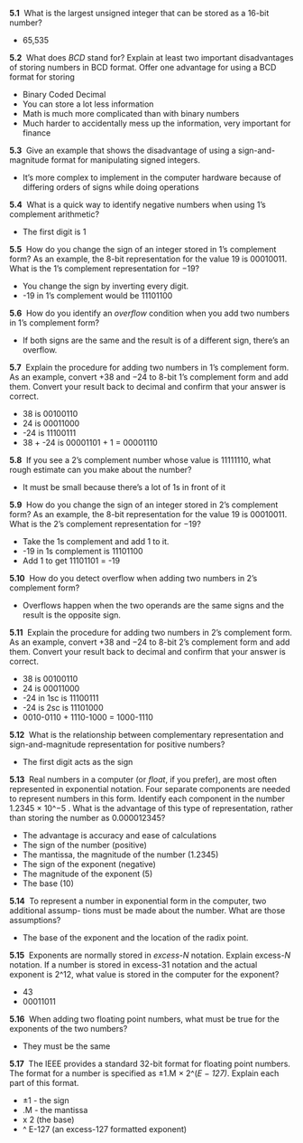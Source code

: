 **5.1**  What is the largest unsigned integer that can be stored as a 16-bit number?

- 65,535

**5.2**  What does *BCD* stand for? Explain at least two important disadvantages of storing
numbers in BCD format. Offer one advantage for using a BCD format for storing

- Binary Coded Decimal
- You can store a lot less information
- Math is much more complicated than with binary numbers
- Much harder to accidentally mess up the information, very important for finance

**5.3**  Give an example that shows the disadvantage of using a sign-and-magnitude format
for manipulating signed integers.

- It’s more complex to implement in the computer hardware because of differing orders of signs while doing operations

**5.4**  What is a quick way to identify negative numbers when using 1’s complement
arithmetic?

- The first digit is 1

**5.5**  How do you change the sign of an integer stored in 1’s complement form? As an
example, the 8-bit representation for the value 19 is 00010011. What is the 1’s
complement representation for −19?

- You change the sign by inverting every digit.
- -19 in 1’s complement would be 11101100

**5.6**  How do you identify an *overflow* condition when you add two numbers in 1’s
complement form?

- If both signs are the same and the result is of a different sign, there’s an overflow.

**5.7**  Explain the procedure for adding two numbers in 1’s complement form. As an example,
convert +38 and −24 to 8-bit 1’s complement form and add them. Convert your result
back to decimal and confirm that your answer is correct.

- 38 is 00100110
- 24 is 00011000
- -24 is 11100111
- 38 + -24 is 00001101 + 1 = 00001110

**5.8**  If you see a 2’s complement number whose value is 11111110, what rough estimate
can you make about the number?

- It must be small because there’s a lot of 1s in front of it

**5.9**  How do you change the sign of an integer stored in 2’s complement form? As an
example, the 8-bit representation for the value 19 is 00010011. What is the 2’s
complement representation for −19?

- Take the 1s complement and add 1 to it.
- -19 in 1s complement is 11101100
- Add 1 to get 11101101 = -19

**5.10**  How do you detect overflow when adding two numbers in 2’s complement form?

- Overflows happen when the two operands are the same signs and the result is the opposite sign.

**5.11**  Explain the procedure for adding two numbers in 2’s complement form. As an example,
convert +38 and −24 to 8-bit 2’s complement form and add them. Convert your result back to decimal and confirm that your answer is correct.

- 38 is 00100110
- 24 is 00011000
- -24 in 1sc is 11100111
- -24 is 2sc is 11101000
- 0010-0110 + 1110-1000 = 1000-1110

**5.12**  What is the relationship between complementary representation and sign-and-magnitude representation for positive numbers?

- The first digit acts as the sign

**5.13**  Real numbers in a computer (or *float*, if you prefer), are most often represented in exponential notation. Four separate components are needed to represent numbers in this form. Identify each component in the number 1.2345 × 10^−5 . What is the advantage of this type of representation, rather than storing the number as 0.000012345?

- The advantage is accuracy and ease of calculations
- The sign of the number (positive)
- The mantissa, the magnitude of the number (1.2345)
- The sign of the exponent (negative)
- The magnitude of the exponent (5)
- The base (10)

**5.14**  To represent a number in exponential form in the computer, two additional assump-
tions must be made about the number. What are those assumptions?

- The base of the exponent and the location of the radix point.

**5.15**  Exponents are normally stored in *excess-N* notation. Explain excess-*N* notation. If a
number is stored in excess-31 notation and the actual exponent is 2^12, what value is
stored in the computer for the exponent?

- 43
- 00011011

**5.16**  When adding two floating point numbers, what must be true for the exponents of the
two numbers?

- They must be the same

**5.17**  The IEEE provides a standard 32-bit format for floating point numbers. The format
for a number is specified as ±1.M × 2^(*E* − *127)*. Explain each part of this format.

- ±1 - the sign
- .M - the mantissa
- x 2 (the base)
- ^ E-127 (an excess-127 formatted exponent)